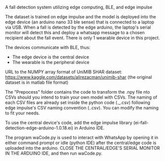 A fall detection system utilizing edge computing, BLE, and edge impulse 

The dataset is trained on edge impulse and the model is deployed into the edge device (an arduino nano 33 ble sense) that is connected to a laptop via USB. When a fall is detected by the edge arduino, the laptop's serial monitor will detect this and deploy a whatsapp message to a chosen recipient about the fall event. There is only 1 wearable device in this project.

The devices communicate with BLE, thus:
- The edge device is the central device
- The wearable is the peripheral device

URL to the NUMPY array format of UniMIB SHAR dataset: https://www.kaggle.com/datasets/alirezacman/unimib-shar (the original dataset is in matlab file format) 

The "Prepocess" folder contains the code to transform the .npy file nto CSVs should you intend to train your own model with CSVs. The naming of each CSV files are already set inside the python code (<Class>.<Sub-array index>_<Segment index>.csv) following edge impulse's CSV naming convention (<Label name>.<ID>.csv). You can modify the naming to fit your needs.

To use the central device's code, add the edge impulse library (ei-fall-detection-edge-arduino-1.0.18.ei) in Arduino IDE.

The program waCode.py is used to interact with WhatsApp by opening it in either command prompt or idle (python IDE) after the central/edge code is uploaded into the arduino. CLOSE THE CENTRAL/EDGE'S SERIAL MONITOR IN THE ARDUINO IDE, and then run waCode.py.

